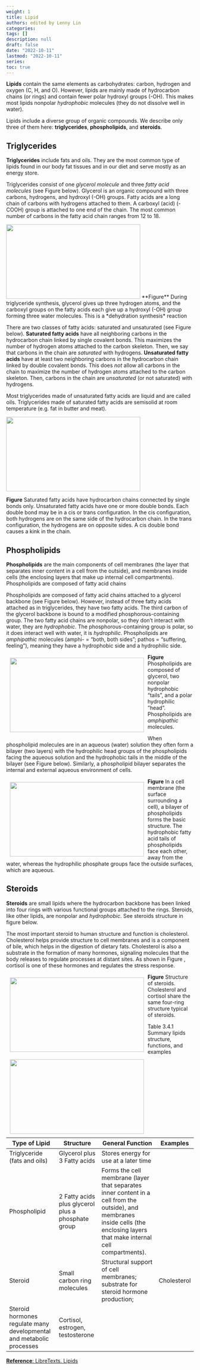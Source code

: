 ```yaml
---
weight: 1
title: Lipid
authors: edited by Lenny Lin
categories: 
tags: []
description: null
draft: false
date: "2022-10-11"
lastmod: "2022-10-11"
series: 
toc: true
---
```


<!--more-->

**Lipids** contain the same elements as carbohydrates: carbon, hydrogen and oxygen (C, H, and O). However, lipids are mainly made of hydrocarbon chains (or rings) and contain fewer polar hydroxyl groups (-OH). This makes most lipids nonpolar *hydrophobic* molecules (they do not dissolve well in water).

Lipids include a diverse group of organic compounds. We describe only three of them here: **triglycerides**, **phospholipids**, and **steroids**.

## Triglycerides

**Triglycerides** include fats and oils. They are the most common type of lipids found in our body fat tissues and in our diet and serve mostly as an energy store.

Triglycerides consist of one *glycerol molecule* and three *fatty acid molecules* (see Figure  below). Glycerol is an organic compound with three carbons, hydrogens, and hydroxyl (-OH) groups. Fatty acids are a long chain of carbons with hydrogens attached to them. A carboxyl (acid) (-COOH) group is attached to one end of the chain. The most common number of carbons in the fatty acid chain ranges from 12 to 18.

<img width ="360" height= "200" src = "/docs/images/clipboard_e3bdcd3dc2c2456d3d38e631f5e6efc62.png"/>  
**Figure**  During triglyceride synthesis, glycerol gives up three hydrogen atoms, and the carboxyl groups on the fatty acids each give up a hydroxyl (-OH) group forming three water molecules. This is a *dehydration synthesis* reaction

There are two classes of fatty acids: saturated and unsaturated (see Figure  below). **Saturated fatty acids** have all neighboring carbons in the hydrocarbon chain linked by single covalent bonds. This maximizes the number of hydrogen atoms attached to the carbon skeleton. Then, we say that carbons in the chain are *saturated* with hydrogens. **Unsaturated fatty acids** have at least two neighboring carbons in the hydrocarbon chain linked by double covalent bonds. This does *not* allow all carbons in the chain to maximize the number of hydrogen atoms attached to the carbon skeleton. Then, carbons in the chain are *unsaturated* (or not saturated) with hydrogens.

Most triglycerides made of unsaturated fatty acids are liquid and are called oils. Triglycerides made of saturated fatty acids are semisolid at room temperature (e.g. fat in butter and meat).  

<img width ="360" height= "200" src = "/docs/images/clipboard_ec59c314c438f07f31d63f62c84f82773.png" />

**Figure**  Saturated fatty acids have hydrocarbon chains connected by single bonds only. Unsaturated fatty acids have one or more double bonds. Each double bond may be in a cis or trans configuration. In the cis configuration, both hydrogens are on the same side of the hydrocarbon chain. In the trans configuration, the hydrogens are on opposite sides. A cis double bond causes a kink in the chain.


## Phospholipids
**Phospholipids** are the main components of cell membranes (the layer that separates inner content in a cell from the outside), and membranes inside cells (the enclosing layers that make up internal cell compartments). Phospholipids are composed of fatty acid chains

Phospholipids are composed of fatty acid chains attached to a glycerol backbone (see Figure  below). However, instead of three fatty acids attached as in triglycerides, they have two fatty acids. The third carbon of the glycerol backbone is bound to a modified phosphorous-containing group. The two fatty acid chains are nonpolar, so they don’t interact with water, they are *hydrophobic*. The phosphorous-containing group is polar, so it does interact well with water, it is *hydrophilic*. Phospholipids are *amphipathic* molecules (amphi- = “both, both sides”; pathos = “suffering, feeling”), meaning they have a hydrophobic side and a hydrophilic side.

<img width ="360" height= "200" src = "/docs/images/clipboard_e5222bf4625d80489e0b386c24657db57.png" style ="float: left" HSPACE="10" VSPACE="10"/>

**Figure**  Phospholipids are composed of glycerol, two nonpolar hydrophobic “tails”, and a polar hydrophilic ”head”. Phospholipids are *amphipathic* molecules.

When phospholipid molecules are in an aqueous (water) solution they often form a bilayer (two layers) with the hydrophilic head groups of the phospholipids facing the aqueous solution and the hydrophobic tails in the middle of the bilayer (see Figure  below). Similarly, a phospholipid bilayer separates the internal and external aqueous environment of cells.

<img width ="360" height= "200" src = "/docs/images/clipboard_e45f4a77fa283d4e74ecc22360fb09a13.png" style ="float: left" HSPACE="10" VSPACE="10"/>

**Figure**  In a cell membrane (the surface surrounding a cell), a bilayer of phospholipids forms the basic structure. The hydrophobic fatty acid tails of phospholipids face each other, away from the water, whereas the hydrophilic phosphate groups face the outside surfaces, which are aqueous.


## Steroids  
**Steroids** are small lipids where the hydrocarbon backbone has been linked into four rings with various functional groups attached to the rings. Steroids, like other lipids, are nonpolar and *hydrophobic*. See steroids structure in figure  below.

The most important steroid to human structure and function is cholesterol. Cholesterol helps provide structure to cell membranes and is a component of bile, which helps in the digestion of dietary fats. Cholesterol is also a substrate in the formation of many hormones, signaling molecules that the body releases to regulate processes at distant sites. As shown in Figure , cortisol is one of these hormones and regulates the stress response.  

<img width ="360" height= "200" src = "/docs/images/clipboard_eaaf40d2ef31b06343012288f18804d80.png" style ="float: left" HSPACE="10" VSPACE="10"/>

<img width ="360" height= "200" src = "/docs/images/clipboard_e8d9528f643be8c633d680c35717bc818.png" style ="float: left" HSPACE="10" VSPACE="10"/>

**Figure**  Structure of steroids. Cholesterol and cortisol share the same four-ring structure typical of steroids.

Table 3.4.1 Summary lipids structure, functions, and examples

| Type of Lipid | Structure | General Function | Examples |
| --- | --- | --- | --- |
| Triglyceride (fats and oils) | Glycerol plus 3 Fatty acids | Stores energy for use at a later time |  |
| Phospholipid | 2 Fatty acids plus glycerol plus a phosphate group | Forms the cell membrane (layer that separates inner content in a cell from the outside), and membranes inside cells (the enclosing layers that make internal cell compartments). |  |
| Steroid | Small carbon ring molecules | Structural support of cell membranes; substrate for steroid hormone production; | Cholesterol |
| Steroid hormones regulate many developmental and metabolic processes | Cortisol, estrogen, testosterone |  |  |

[**Reference**: LibreTexts. Lipids](https://med.libretexts.org/Bookshelves/Anatomy_and_Physiology/Book%3A_Human_Anatomy_and_Physiology_Preparatory_Course_(Liachovitzky)/03%3A_Molecular_Level-_Biomolecules_the_Organic_Compounds_Associated_With_Living_Organisms/3.04%3A_Lipids)